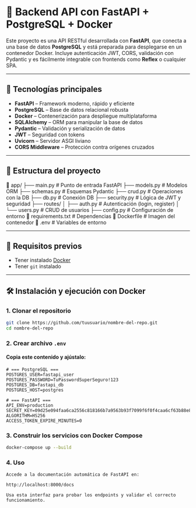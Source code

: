 # 🚀 Backend API con FastAPI + PostgreSQL + Docker

Este proyecto es una API RESTful desarrollada con **FastAPI**, que conecta a una base de datos **PostgreSQL** y está preparada para desplegarse en un contenedor Docker. Incluye autenticación JWT, CORS, validación con Pydantic y es fácilmente integrable con frontends como **Reflex** o cualquier SPA.

---

## 🧰 Tecnologías principales

- **FastAPI** – Framework moderno, rápido y eficiente
- **PostgreSQL** – Base de datos relacional robusta
- **Docker** – Contenerización para despliegue multiplataforma
- **SQLAlchemy** – ORM para manipular la base de datos
- **Pydantic** – Validación y serialización de datos
- **JWT** – Seguridad con tokens
- **Uvicorn** – Servidor ASGI liviano
- **CORS Middleware** – Protección contra orígenes cruzados

---

## 📁 Estructura del proyecto

📁 app/
├── main.py # Punto de entrada FastAPI
├── models.py # Modelos ORM
├── schemas.py # Esquemas Pydantic
├── crud.py # Operaciones con la DB
├── db.py # Conexión DB
├── security.py # Lógica de JWT y seguridad
├── routes/
│ ├── auth.py # Autenticación (login, register)
│ └── users.py # CRUD de usuarios
├── config.py # Configuración de entorno
📄 requirements.txt # Dependencias
📄 Dockerfile # Imagen del contenedor
📄 .env # Variables de entorno


---

## 🧪 Requisitos previos

- Tener instalado [Docker](https://docs.docker.com/get-docker/)
- Tener `git` instalado

---

## 🛠️ Instalación y ejecución con Docker

### 1. Clonar el repositorio

```bash
git clone https://github.com/tuusuario/nombre-del-repo.git
cd nombre-del-repo
```

### 2. Crear archivo `.env`

#### Copia este contenido y ajústalo:

```env
# === PostgreSQL ===
POSTGRES_USER=fastapi_user
POSTGRES_PASSWORD=TuPasswordSuperSeguro!123
POSTGRES_DB=fastapi_db
POSTGRES_HOST=postgres

# === FastAPI ===
API_ENV=production
SECRET_KEY=09d25e094faa6ca2556c818166b7a9563b93f7099f6f0f4caa6cf63b88e8d3e7
ALGORITHM=HS256
ACCESS_TOKEN_EXPIRE_MINUTES=0
```
### 3. Construir los servicios con Docker Compose

```bash
docker-compose up --build
```

### 4. Uso

    Accede a la documentación automática de FastAPI en:

    http://localhost:8000/docs

    Usa esta interfaz para probar los endpoints y validar el correcto funcionamiento.

